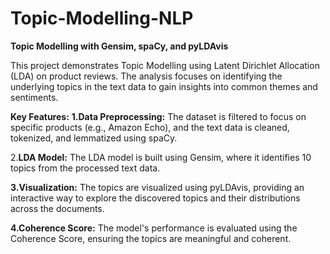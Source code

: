 # Topic-Modelling-NLP

**Topic Modelling with Gensim, spaCy, and pyLDAvis**

This project demonstrates Topic Modelling using Latent Dirichlet Allocation (LDA) on product reviews. The analysis focuses on identifying the underlying topics in the text data to gain insights into common themes and sentiments.

**Key Features:**
**1.Data Preprocessing:** The dataset is filtered to focus on specific products (e.g., Amazon Echo), and the text data is cleaned, tokenized, and lemmatized using spaCy.

2.**LDA Model:** The LDA model is built using Gensim, where it identifies 10 topics from the processed text data.

**3.Visualization:** The topics are visualized using pyLDAvis, providing an interactive way to explore the discovered topics and their distributions across the documents.

**4.Coherence Score:** The model's performance is evaluated using the Coherence Score, ensuring the topics are meaningful and coherent.


